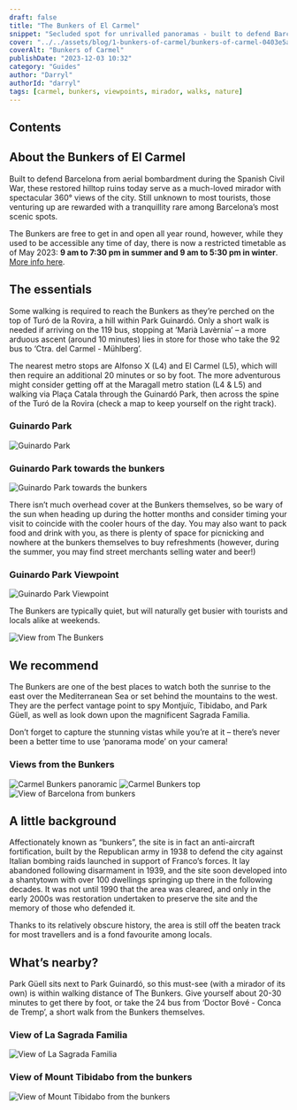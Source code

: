 ```yaml
---
draft: false
title: "The Bunkers of El Carmel"
snippet: "Secluded spot for unrivalled panoramas - built to defend Barcelona from aerial bombardment during the Spanish Civil War, these restored hilltop ruins today serve as a much-loved mirador with spectacular 360° views of the city."
cover: "../../assets/blog/1-bunkers-of-carmel/bunkers-of-carmel-0403e5a4.jpg"
coverAlt: "Bunkers of Carmel"
publishDate: "2023-12-03 10:32"
category: "Guides"
author: "Darryl"
authorId: "darryl"
tags: [carmel, bunkers, viewpoints, mirador, walks, nature]
---
```


## Contents

## About the Bunkers of El Carmel

Built to defend Barcelona from aerial bombardment during the Spanish Civil War, these restored hilltop ruins today serve as a much-loved mirador with spectacular 360° views of the city.
Still unknown to most tourists, those venturing up are rewarded with a tranquillity rare among Barcelona’s most scenic spots.

The Bunkers are free to get in and open all year round, however, while they used to be accessible any time of day, 
there is now a restricted timetable as of May 2023: **9 am to 7:30 pm in summer and 9 am to 5:30 pm in winter**. <a href="http://www.bunkers.cat/en/entrance-fee" target="_blank">More info here</a>.



## The essentials
Some walking is required to reach the Bunkers as they’re perched on the top of Turó de la Rovira, a hill within Park Guinardó. Only a short walk is needed if arriving on the 119 bus, stopping at ‘Marià Lavèrnia’ – a more arduous ascent (around 10 minutes) lies in store for those who take the 92 bus to ‘Ctra. del Carmel - Mühlberg’.

The nearest metro stops are Alfonso X (L4) and El Carmel (L5), which will then require an additional 20 minutes or so by foot. The more adventurous might consider getting off at the Maragall metro station (L4 & L5) and walking via Plaça Catala through the Guinardó Park, then across the spine of the Turó de la Rovira (check a map to keep yourself on the right track).

### Guinardo Park
![Guinardo Park](../../assets/blog/1-bunkers-of-carmel/guinardo-park-4146f5a3.jpg)


### Guinardo Park towards the bunkers
![Guinardo Park towards the bunkers](../../assets/blog/1-bunkers-of-carmel/guinardo-park-towards-the-bunkers-7fcdf191.jpg)


There isn’t much overhead cover at the Bunkers themselves, so be wary of the sun when heading up during the hotter months and consider timing your visit to coincide with the cooler hours of the day. You may also want to pack food and drink with you, as there is plenty of space for picnicking and nowhere at the bunkers themselves to buy refreshments (however, during the summer, you may find street merchants selling water and beer!)

### Guinardo Park Viewpoint
![Guinardo Park Viewpoint](../../assets/blog/1-bunkers-of-carmel/guinardo-park-viewpoint-9670ad7b.jpg)

The Bunkers are typically quiet, but will naturally get busier with tourists and locals alike at weekends.


![View from The Bunkers](../../assets/blog/1-bunkers-of-carmel/the-view-from-the-bunkers-bc202480.jpg)


## We recommend
The Bunkers are one of the best places to watch both the sunrise to the east over the Mediterranean Sea or set behind the mountains to the west. They are the perfect vantage point to spy Montjuïc, Tibidabo, and Park Güell, as well as look down upon the magnificent Sagrada Familia.

Don’t forget to capture the stunning vistas while you’re at it – there’s never been a better time to use ‘panorama mode’ on your camera!

### Views from the Bunkers
![Carmel Bunkers panoramic](../../assets/blog/1-bunkers-of-carmel/the-view-from-the-bunkers-923a409e.jpg)
![Carmel Bunkers top](../../assets/blog/1-bunkers-of-carmel/the-view-from-the-bunkers-2e21176b.jpg)
![View of Barcelona from bunkers](../../assets/blog/1-bunkers-of-carmel/the-view-from-the-bunkers-7c5238dc.jpg)


## A little background
Affectionately known as “bunkers”, the site is in fact an anti-aircraft fortification, built by the Republican army in 1938 to defend the city against Italian bombing raids launched in support of Franco’s forces. It lay abandoned following disarmament in 1939, and the site soon developed into a shantytown with over 100 dwellings springing up there in the following decades. It was not until 1990 that the area was cleared, and only in the early 2000s was restoration undertaken to preserve the site and the memory of those who defended it.

Thanks to its relatively obscure history, the area is still off the beaten track for most travellers and is a fond favourite among locals.

## What’s nearby?

Park Güell sits next to Park Guinardó, so this must-see (with a mirador of its own) is within walking distance of The Bunkers. Give yourself about 20-30 minutes to get there by foot, or take the 24 bus from ‘Doctor Bové - Conca de Tremp’, a short walk from the Bunkers themselves.

### View of La Sagrada Familia
![View of La Sagrada Familia](../../assets/blog/1-bunkers-of-carmel/view-of-sagrada-9e13650f.jpg)

### View of Mount Tibidabo from the bunkers
![View of Mount Tibidabo from the bunkers](../../assets/blog/1-bunkers-of-carmel/view-of-tibidabo-a2355f90.jpg)